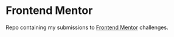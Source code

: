 # Frontend Mentor

Repo containing my submissions to [Frontend Mentor](https://www.frontendmentor.io/) challenges.
